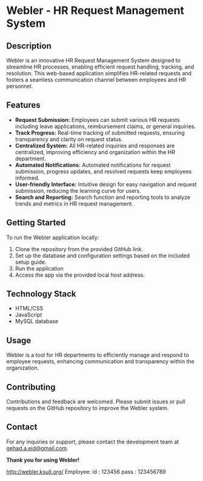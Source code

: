 # Webler - HR Request Management System

## Description

Webler is an innovative HR Request Management System designed to streamline HR processes, enabling efficient request handling, tracking, and resolution. This web-based application simplifies HR-related requests and fosters a seamless communication channel between employees and HR personnel.

## Features

- **Request Submission:** Employees can submit various HR requests including leave applications, reimbursement claims, or general inquiries.
- **Track Progress:** Real-time tracking of submitted requests, ensuring transparency and clarity on request status.
- **Centralized System:** All HR-related inquiries and responses are centralized, improving efficiency and organization within the HR department.
- **Automated Notifications:** Automated notifications for request submission, progress updates, and resolved requests keep employees informed.
- **User-friendly Interface:** Intuitive design for easy navigation and request submission, reducing the learning curve for users.
- **Search and Reporting:** Search function and reporting tools to analyze trends and metrics in HR request management.

## Getting Started

To run the Webler application locally:

1. Clone the repository from the provided GitHub link.
2. Set up the database and configuration settings based on the included setup guide.
3. Run the application
4. Access the app via the provided local host address.

## Technology Stack

- HTML/CSS
- JavaScript
- MySQL database

## Usage

Webler is a tool for HR departments to efficiently manage and respond to employee requests, enhancing communication and transparency within the organization.


## Contributing

Contributions and feedback are welcomed. Please submit issues or pull requests on the GitHub repository to improve the Webler system.

## Contact

For any inquiries or support, please contact the development team at [gehad.a.eid@gmail.com](mailto:gehad.a.eid@gmail.com).

**Thank you for using Webler!**


http://webler.ksuit.org/
Employee:
id : 123456
pass : 123456789
